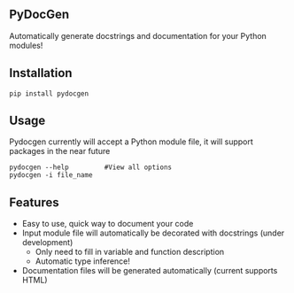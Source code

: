 PyDocGen
--------
Automatically generate docstrings and documentation for your Python modules!

Installation
--------------
```
pip install pydocgen
```

Usage
-------
Pydocgen currently will accept a Python module file, it will support packages in the near future
```
pydocgen --help         #View all options
pydocgen -i file_name
```

Features
----------
- Easy to use, quick way to document your code
- Input module file will automatically be decorated with docstrings (under development)
    - Only need to fill in variable and function description
    - Automatic type inference!
- Documentation files will be generated automatically (current supports HTML)
